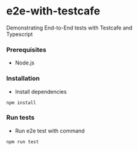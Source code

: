 # e2e-with-testcafe
Demonstrating End-to-End tests with Testcafe and<br>Typescript

### Prerequisites
- Node.js

### Installation
- Install dependencies
```
npm install
```

### Run tests
- Run e2e test with command
```
npm run test
```
